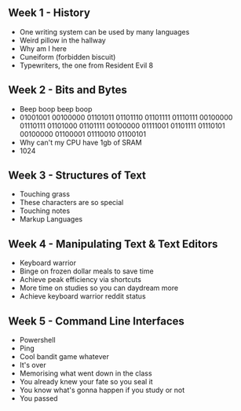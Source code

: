 ## Week 1 - History
- One writing system can be used by many languages
- Weird pillow in the hallway
- Why am I here
- Cuneiform (forbidden biscuit)
- Typewriters, the one from Resident Evil 8
## Week 2 - Bits and Bytes
- Beep boop beep boop
- 01001001 00100000 01101011 01101110 01101111 01110111 00100000 01110111 01101000 01101111 00100000 01111001 01101111 01110101 00100000 01100001 01110010 01100101
- Why can't my CPU have 1gb of SRAM
- 1024
## Week 3 - Structures of Text
- Touching grass
- These characters are so special 
- Touching notes
- Markup Languages
## Week 4 - Manipulating Text & Text Editors
- Keyboard warrior
- Binge on frozen dollar meals to save time
- Achieve peak efficiency via shortcuts
- More time on studies so you can daydream more
- Achieve keyboard warrior reddit status
## Week 5 - Command Line Interfaces
- Powershell
- Ping
- Cool bandit game whatever
- It's over
- Memorising what went down in the class
- You already knew your fate so you seal it
- You know what's gonna happen if you study or not
- You passed
